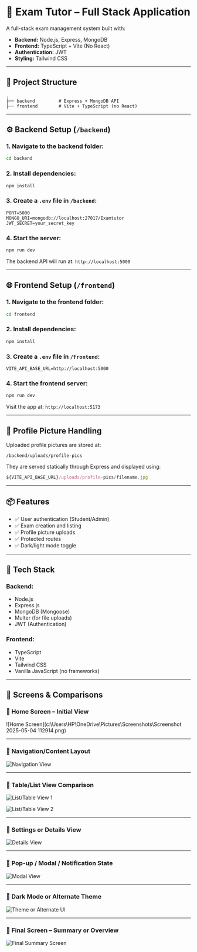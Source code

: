 
# 🧠 Exam Tutor – Full Stack Application

A full-stack exam management system built with:

- **Backend:** Node.js, Express, MongoDB
- **Frontend:** TypeScript + Vite (No React)
- **Authentication:** JWT
- **Styling:** Tailwind CSS

---

## 📁 Project Structure

```
.
├── backend         # Express + MongoDB API
├── frontend        # Vite + TypeScript (no React)
```

---

## ⚙️ Backend Setup (`/backend`)

### 1. Navigate to the backend folder:

```bash
cd backend
```

### 2. Install dependencies:

```bash
npm install
```

### 3. Create a `.env` file in `/backend`:

```env
PORT=5000
MONGO_URI=mongodb://localhost:27017/Examtutor
JWT_SECRET=your_secret_key
```

### 4. Start the server:

```bash
npm run dev
```

The backend API will run at: `http://localhost:5000`

---

## 🌐 Frontend Setup (`/frontend`)

### 1. Navigate to the frontend folder:

```bash
cd frontend
```

### 2. Install dependencies:

```bash
npm install
```

### 3. Create a `.env` file in `/frontend`:

```env
VITE_API_BASE_URL=http://localhost:5000
```

### 4. Start the frontend server:

```bash
npm run dev
```

Visit the app at: `http://localhost:5173`

---

## 📸 Profile Picture Handling

Uploaded profile pictures are stored at:

```
/backend/uploads/profile-pics
```

They are served statically through Express and displayed using:

```ts
${VITE_API_BASE_URL}/uploads/profile-pics/filename.jpg
```

---

## 📦 Features

- ✅ User authentication (Student/Admin)
- ✅ Exam creation and listing
- ✅ Profile picture uploads
- ✅ Protected routes
- ✅ Dark/light mode toggle

---

## 🧪 Tech Stack

### Backend:

- Node.js
- Express.js
- MongoDB (Mongoose)
- Multer (for file uploads)
- JWT (Authentication)

### Frontend:

- TypeScript
- Vite
- Tailwind CSS
- Vanilla JavaScript (no frameworks)

---

## 📸 Screens & Comparisons

### 🔹 Home Screen – Initial View

![Home Screen](c:\Users\HP\OneDrive\Pictures\Screenshots\Screenshot 2025-05-04 112914.png)

---

### 🔹 Navigation/Content Layout

![Navigation View](./screenshots/09913b7e-5f1b-47c3-98e5-33621cc66070.png)

---

### 🔹 Table/List View Comparison

![List/Table View 1](./screenshots/0c06cb1d-9e3d-4485-a846-f2e48a5c792b.png)

![List/Table View 2](./screenshots/4bbb07e8-f693-41c0-8970-3566b6547001.png)

---

### 🔹 Settings or Details View

![Details View](./screenshots/741dac13-405d-454c-b6fe-ac0aa87ad91f.png)

---

### 🔹 Pop-up / Modal / Notification State

![Modal View](./screenshots/5d8e1474-34f9-4dc3-bcc9-19c2f95c1789.png)

---

### 🔹 Dark Mode or Alternate Theme

![Theme or Alternate UI](./screenshots/4c35ee07-12fb-4b86-8b4c-ea1402f825dd.png)

---

### 🔹 Final Screen – Summary or Overview

![Final Summary Screen](./screenshots/e6262b28-9b60-43ff-ae1e-fb7555fafcd6.png)
